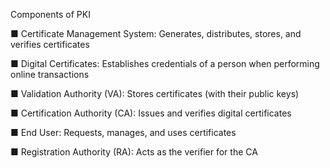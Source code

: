 Components of PKI


■
Certificate Management System: Generates, distributes, stores, and verifies certificates


■
Digital Certificates: Establishes credentials of a person when performing online transactions


■
Validation Authority (VA): Stores certificates (with their public keys)


■
Certification Authority (CA): Issues and verifies digital certificates


■
End User: Requests, manages, and uses certificates


■
Registration Authority (RA): Acts as the verifier for the CA